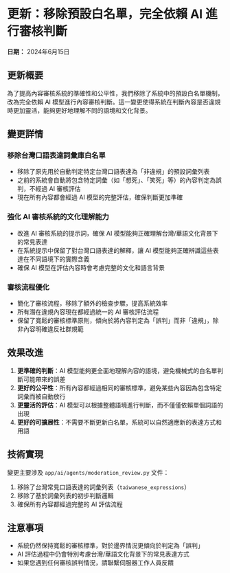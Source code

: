 # 更新：移除預設白名單，完全依賴 AI 進行審核判斷

**日期：** 2024年6月15日

## 更新概要

為了提高內容審核系統的準確性和公平性，我們移除了系統中的預設白名單機制，改為完全依賴 AI 模型進行內容審核判斷。這一變更使得系統在判斷內容是否違規時更加靈活，能夠更好地理解不同的語境和文化背景。

## 變更詳情

### 移除台灣口語表達詞彙庫白名單

- 移除了原先用於自動判定特定台灣口語表達為「非違規」的預設詞彙列表
- 之前的系統會自動將包含特定詞彙（如「想死」、「笑死」等）的內容判定為誤判，不經過 AI 審核評估
- 現在所有內容都會經過 AI 模型的完整評估，確保判斷更加準確

### 強化 AI 審核系統的文化理解能力

- 改進 AI 審核系統的提示詞，確保 AI 模型能夠正確理解台灣/華語文化背景下的常見表達
- 在系統提示中保留了對台灣口語表達的解釋，讓 AI 模型能夠正確辨識這些表達在不同語境下的實際含義
- 確保 AI 模型在評估內容時會考慮完整的文化和語言背景

### 審核流程優化

- 簡化了審核流程，移除了額外的檢查步驟，提高系統效率
- 所有潛在違規內容現在都經過統一的 AI 審核評估流程
- 保留了寬鬆的審核標準原則，傾向於將內容判定為「誤判」而非「違規」，除非內容明確違反社群規範

## 效果改進

1. **更準確的判斷**：AI 模型能夠更全面地理解內容的語境，避免機械式的白名單判斷可能帶來的誤差
2. **更好的公平性**：所有內容都經過相同的審核標準，避免某些內容因為包含特定詞彙而被自動放行
3. **更靈活的評估**：AI 模型可以根據整體語境進行判斷，而不僅僅依賴單個詞語的出現
4. **更好的可擴展性**：不需要不斷更新白名單，系統可以自然適應新的表達方式和用語

## 技術實現

變更主要涉及 `app/ai/agents/moderation_review.py` 文件：

1. 移除了台灣常見口語表達的詞彙列表（`taiwanese_expressions`）
2. 移除了基於詞彙列表的初步判斷邏輯
3. 確保所有內容都經過完整的 AI 評估流程

## 注意事項

- 系統仍然保持寬鬆的審核標準，對於邊界情況更傾向於判定為「誤判」
- AI 評估過程中仍會特別考慮台灣/華語文化背景下的常見表達方式
- 如果您遇到任何審核誤判情況，請聯繫伺服器工作人員反饋 